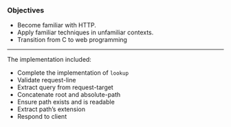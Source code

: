 ### Objectives
+ Become familiar with HTTP.
+ Apply familiar techniques in unfamiliar contexts.
+ Transition from C to web programming

***

The implementation included:
+ Complete the implementation of `lookup`
+ Validate request-line
+ Extract query from request-target
+ Concatenate root and absolute-path
+ Ensure path exists and is readable
+ Extract path’s extension
+ Respond to client

